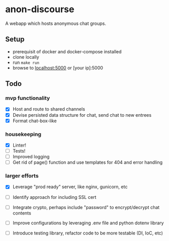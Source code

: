 # anon-discourse 

A webapp which hosts anonymous chat groups.

## Setup

- prerequisit of docker and docker-compose installed
- clone locally
- run `make run`
- browse to [localhost:5000](http://localhost:5000) or [your ip]:5000

## Todo


### mvp functionality
- [x] Host and route to shared channels
- [x] Devise persisted data structure for chat, send chat to new entrees
- [x] Format chat-box-like

### housekeeping
- [x] Linter! 
- [ ] Tests!
- [ ] Improved logging
- [ ] Get rid of page() function and use templates for 404 and error handling

### larger efforts
- [x] Leverage "prod ready" server, like nginx, gunicorn, etc
- [ ] Identify approach for including SSL cert 
- [ ] Integrate crypto, perhaps include "password" to encrypt/decrypt chat contents
- [ ] Improve configurations by leveraging .env file and python dotenv library
- [ ] Introduce testing library, refactor code to be more testable (DI, IoC, etc)

